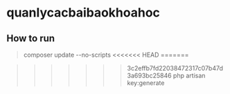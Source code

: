 # quanlycacbaibaokhoahoc
## How to run

> composer update --no-scripts
<<<<<<< HEAD
=======

>>>>>>> 3c2effb7fd22038472317c07b47d3a693bc25846
> php artisan key:generate
